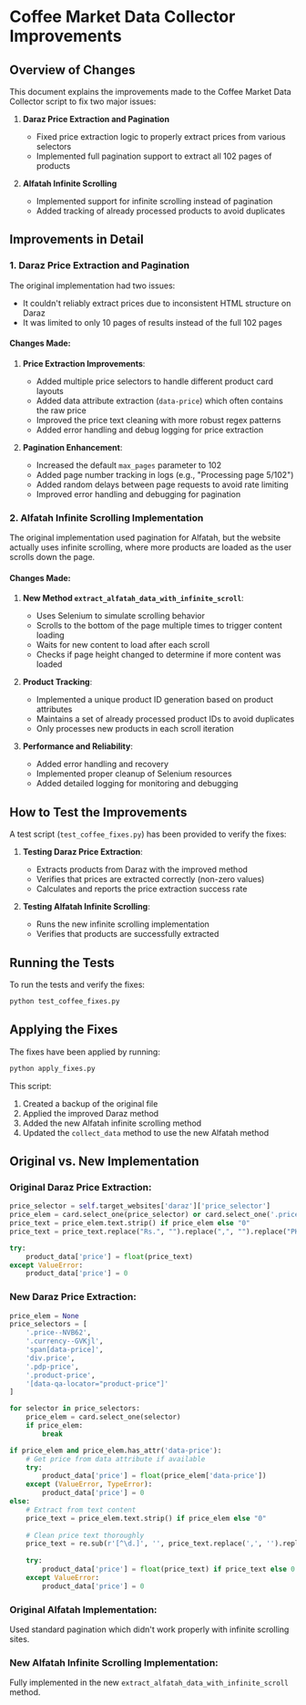 # Coffee Market Data Collector Improvements

## Overview of Changes

This document explains the improvements made to the Coffee Market Data Collector script to fix two major issues:

1. **Daraz Price Extraction and Pagination**
   - Fixed price extraction logic to properly extract prices from various selectors
   - Implemented full pagination support to extract all 102 pages of products

2. **Alfatah Infinite Scrolling**
   - Implemented support for infinite scrolling instead of pagination
   - Added tracking of already processed products to avoid duplicates

## Improvements in Detail

### 1. Daraz Price Extraction and Pagination

The original implementation had two issues:
- It couldn't reliably extract prices due to inconsistent HTML structure on Daraz
- It was limited to only 10 pages of results instead of the full 102 pages

#### Changes Made:

1. **Price Extraction Improvements**:
   - Added multiple price selectors to handle different product card layouts
   - Added data attribute extraction (`data-price`) which often contains the raw price
   - Improved the price text cleaning with more robust regex patterns
   - Added error handling and debug logging for price extraction

2. **Pagination Enhancement**:
   - Increased the default `max_pages` parameter to 102
   - Added page number tracking in logs (e.g., "Processing page 5/102")
   - Added random delays between page requests to avoid rate limiting
   - Improved error handling and debugging for pagination

### 2. Alfatah Infinite Scrolling Implementation

The original implementation used pagination for Alfatah, but the website actually uses infinite scrolling, where more products are loaded as the user scrolls down the page.

#### Changes Made:

1. **New Method `extract_alfatah_data_with_infinite_scroll`**:
   - Uses Selenium to simulate scrolling behavior
   - Scrolls to the bottom of the page multiple times to trigger content loading
   - Waits for new content to load after each scroll
   - Checks if page height changed to determine if more content was loaded

2. **Product Tracking**:
   - Implemented a unique product ID generation based on product attributes
   - Maintains a set of already processed product IDs to avoid duplicates
   - Only processes new products in each scroll iteration

3. **Performance and Reliability**:
   - Added error handling and recovery
   - Implemented proper cleanup of Selenium resources
   - Added detailed logging for monitoring and debugging

## How to Test the Improvements

A test script (`test_coffee_fixes.py`) has been provided to verify the fixes:

1. **Testing Daraz Price Extraction**:
   - Extracts products from Daraz with the improved method
   - Verifies that prices are extracted correctly (non-zero values)
   - Calculates and reports the price extraction success rate

2. **Testing Alfatah Infinite Scrolling**:
   - Runs the new infinite scrolling implementation
   - Verifies that products are successfully extracted

## Running the Tests

To run the tests and verify the fixes:

```bash
python test_coffee_fixes.py
```

## Applying the Fixes

The fixes have been applied by running:

```bash
python apply_fixes.py
```

This script:
1. Created a backup of the original file
2. Applied the improved Daraz method
3. Added the new Alfatah infinite scrolling method
4. Updated the `collect_data` method to use the new Alfatah method

## Original vs. New Implementation

### Original Daraz Price Extraction:
```python
price_selector = self.target_websites['daraz']['price_selector']
price_elem = card.select_one(price_selector) or card.select_one('.price') or card.select_one('[data-price]')
price_text = price_elem.text.strip() if price_elem else "0"
price_text = price_text.replace("Rs.", "").replace(",", "").replace("PKR", "").strip()

try:
    product_data['price'] = float(price_text)
except ValueError:
    product_data['price'] = 0
```

### New Daraz Price Extraction:
```python
price_elem = None
price_selectors = [
    '.price--NVB62',
    '.currency--GVKjl',
    'span[data-price]',
    'div.price', 
    '.pdp-price',
    '.product-price',
    '[data-qa-locator="product-price"]'
]

for selector in price_selectors:
    price_elem = card.select_one(selector)
    if price_elem:
        break

if price_elem and price_elem.has_attr('data-price'):
    # Get price from data attribute if available
    try:
        product_data['price'] = float(price_elem['data-price'])
    except (ValueError, TypeError):
        product_data['price'] = 0
else:
    # Extract from text content
    price_text = price_elem.text.strip() if price_elem else "0"
    
    # Clean price text thoroughly
    price_text = re.sub(r'[^\d.]', '', price_text.replace(',', '').replace('Rs.', '').replace('PKR', ''))
    
    try:
        product_data['price'] = float(price_text) if price_text else 0
    except ValueError:
        product_data['price'] = 0
```

### Original Alfatah Implementation:
Used standard pagination which didn't work properly with infinite scrolling sites.

### New Alfatah Infinite Scrolling Implementation:
Fully implemented in the new `extract_alfatah_data_with_infinite_scroll` method.
